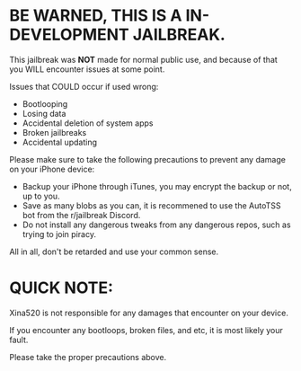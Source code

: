 # BE WARNED, THIS IS A IN-DEVELOPMENT JAILBREAK.

This jailbreak was **NOT** made for normal public use, and because of that you WILL encounter issues at some point.

Issues that COULD occur if used wrong:
- Bootlooping
- Losing data
- Accidental deletion of system apps
- Broken jailbreaks
- Accidental updating

Please make sure to take the following precautions to prevent any damage on your iPhone device:
- Backup your iPhone through iTunes, you may encrypt the backup or not, up to you.
- Save as many blobs as you can, it is recommened to use the AutoTSS bot from the r/jailbreak Discord.
- Do not install any dangerous tweaks from any dangerous repos, such as trying to join piracy.

All in all, don't be retarded and use your common sense.

# QUICK NOTE:
Xina520 is not responsible for any damages that encounter on your device.

If you encounter any bootloops, broken files, and etc, it is most likely your fault.

Please take the proper precautions above.
